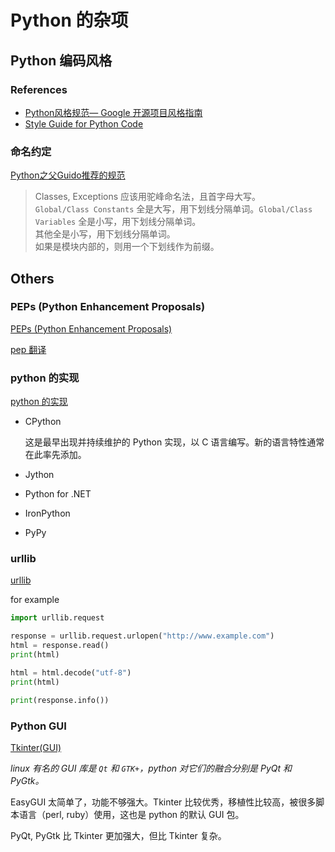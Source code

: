 # Python 的杂项

## Python 编码风格

### References

-   [Python风格规范— Google 开源项目风格指南](https://zh-google-styleguide.readthedocs.io/en/latest/google-python-styleguide/python_style_rules/)
-   [Style Guide for Python Code](https://www.python.org/dev/peps/pep-0008/)

### 命名约定

[Python之父Guido推荐的规范](https://zh-google-styleguide.readthedocs.io/en/latest/google-python-styleguide/python_style_rules/#id16)

> Classes, Exceptions 应该用驼峰命名法，且首字母大写。<br>
> `Global/Class Constants` 全是大写，用下划线分隔单词。`Global/Class Variables` 全是小写，用下划线分隔单词。<br>
> 其他全是小写，用下划线分隔单词。<br>
> 如果是模块内部的，则用一个下划线作为前缀。

## Others

### PEPs (Python Enhancement Proposals)

[PEPs (Python Enhancement Proposals)](https://www.python.org/dev/peps/)

[pep 翻译](https://github.com/chinesehuazhou/peps-cn)

### python 的实现

[python 的实现](https://docs.python.org/zh-cn/3/reference/introduction.html#alternate-implementations)

- CPython

    这是最早出现并持续维护的 Python 实现，以 C 语言编写。新的语言特性通常在此率先添加。

- Jython
- Python for .NET
- IronPython
- PyPy

### urllib

[urllib](https://docs.python.org/zh-cn/3/library/urllib.html)

for example

```python
import urllib.request

response = urllib.request.urlopen("http://www.example.com")
html = response.read()
print(html)

html = html.decode("utf-8")
print(html)

print(response.info())
```

### Python GUI

[Tkinter(GUI)](https://docs.python.org/zh-cn/3/library/tk.html)

*linux 有名的 GUI 库是 `Qt` 和 `GTK+`，python 对它们的融合分别是 PyQt 和 PyGtk。*

EasyGUI 太简单了，功能不够强大。Tkinter 比较优秀，移植性比较高，被很多脚本语言（perl, ruby）使用，这也是 python 的默认 GUI 包。

PyQt, PyGtk 比 Tkinter 更加强大，但比 Tkinter 复杂。
